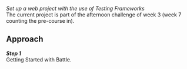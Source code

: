 *Set up a web project with the use of Testing Frameworks*\
The current project is part of the afternoon challenge of week 3 (week 7 counting the pre-course in).

**Approach**
------------
***Step 1***\
Getting Started with Battle.
